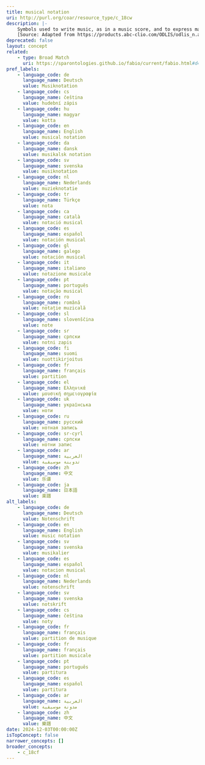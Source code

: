 ```yaml
---
title: musical notation
uri: http://purl.org/coar/resource_type/c_18cw
description: |-
    Symbols used to write music, as in a music score, and to express mathematical concepts.
    [Source: Adapted from https://products.abc-clio.com/ODLIS/odlis_n.aspx]
deprecated: false
layout: concept
related:
    - type: Broad Match
      uri: https://sparontologies.github.io/fabio/current/fabio.html#d4e4227
pref_labels:
    - language_code: de
      language_name: Deutsch
      value: Musiknotation
    - language_code: cs
      language_name: čeština
      value: hudební zápis
    - language_code: hu
      language_name: magyar
      value: kotta
    - language_code: en
      language_name: English
      value: musical notation
    - language_code: da
      language_name: dansk
      value: musikalsk notation
    - language_code: sv
      language_name: svenska
      value: musiknotation
    - language_code: nl
      language_name: Nederlands
      value: muzieknotatie
    - language_code: tr
      language_name: Türkçe
      value: nota
    - language_code: ca
      language_name: català
      value: notació musical
    - language_code: es
      language_name: español
      value: notación musical
    - language_code: gl
      language_name: galego
      value: notación musical
    - language_code: it
      language_name: italiano
      value: notazione musicale
    - language_code: pt
      language_name: português
      value: notação musical
    - language_code: ro
      language_name: română
      value: notație muzicală
    - language_code: sl
      language_name: slovenščina
      value: note
    - language_code: sr
      language_name: српски
      value: notni zapis
    - language_code: fi
      language_name: suomi
      value: nuottikirjoitus
    - language_code: fr
      language_name: français
      value: partition
    - language_code: el
      language_name: Ελληνικά
      value: μουσική σημειογραφία
    - language_code: uk
      language_name: українська
      value: ноти
    - language_code: ru
      language_name: русский
      value: нотная запись
    - language_code: sr-cyrl
      language_name: српски
      value: нотни запис
    - language_code: ar
      language_name: العربية
      value: تدوينة موسيقية
    - language_code: zh
      language_name: 中文
      value: 乐谱
    - language_code: ja
      language_name: 日本語
      value: 楽譜
alt_labels:
    - language_code: de
      language_name: Deutsch
      value: Notenschrift
    - language_code: en
      language_name: English
      value: music notation
    - language_code: sv
      language_name: svenska
      value: musikalier
    - language_code: es
      language_name: español
      value: notacion musical
    - language_code: nl
      language_name: Nederlands
      value: notenschrift
    - language_code: sv
      language_name: svenska
      value: notskrift
    - language_code: cs
      language_name: čeština
      value: noty
    - language_code: fr
      language_name: français
      value: partition de musique
    - language_code: fr
      language_name: français
      value: partition musicale
    - language_code: pt
      language_name: português
      value: partitura
    - language_code: es
      language_name: español
      value: partitura
    - language_code: ar
      language_name: العربية
      value: مدونة موسيقية
    - language_code: zh
      language_name: 中文
      value: 樂譜
date: 2024-12-03T00:00:00Z
isTopConcept: false
narrower_concepts: []
broader_concepts:
    - c_18cf
---
```


